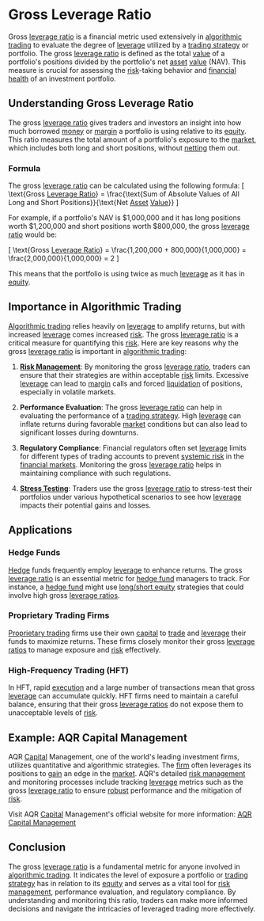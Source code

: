 # Gross Leverage Ratio

Gross [leverage ratio](../l/leverage_ratio.md) is a financial metric used extensively in [algorithmic trading](../a/accountability.md) to evaluate the degree of [leverage](../l/leverage.md) utilized by a [trading strategy](../t/trading_strategy.md) or portfolio. The gross [leverage ratio](../l/leverage_ratio.md) is defined as the total [value](../v/value.md) of a portfolio's positions divided by the portfolio's net [asset](../a/asset.md) [value](../v/value.md) (NAV). This measure is crucial for assessing the [risk](../r/risk.md)-taking behavior and [financial health](../f/financial_health.md) of an investment portfolio.

## Understanding Gross Leverage Ratio

The gross [leverage ratio](../l/leverage_ratio.md) gives traders and investors an insight into how much borrowed [money](../m/money.md) or [margin](../m/margin.md) a portfolio is using relative to its [equity](../e/equity.md). This ratio measures the total amount of a portfolio's exposure to the [market](../m/market.md), which includes both long and short positions, without [netting](../n/netting.md) them out. 

### Formula

The gross [leverage ratio](../l/leverage_ratio.md) can be calculated using the following formula:
\[ \text{Gross [Leverage Ratio](../l/leverage_ratio.md)} = \frac{\text{Sum of Absolute Values of All Long and Short Positions}}{\text{Net [Asset](../a/asset.md) [Value](../v/value.md)}} \]

For example, if a portfolio's NAV is $1,000,000 and it has long positions worth $1,200,000 and short positions worth $800,000, the gross [leverage ratio](../l/leverage_ratio.md) would be:

\[ \text{Gross [Leverage Ratio](../l/leverage_ratio.md)} = \frac{1,200,000 + 800,000}{1,000,000} = \frac{2,000,000}{1,000,000} = 2 \]

This means that the portfolio is using twice as much [leverage](../l/leverage.md) as it has in [equity](../e/equity.md).

## Importance in Algorithmic Trading

[Algorithmic trading](../a/accountability.md) relies heavily on [leverage](../l/leverage.md) to amplify returns, but with increased [leverage](../l/leverage.md) comes increased [risk](../r/risk.md). The gross [leverage ratio](../l/leverage_ratio.md) is a critical measure for quantifying this [risk](../r/risk.md). Here are key reasons why the gross [leverage ratio](../l/leverage_ratio.md) is important in [algorithmic trading](../a/accountability.md):

1. **[Risk Management](../r/risk_management.md)**: By monitoring the gross [leverage ratio](../l/leverage_ratio.md), traders can ensure that their strategies are within acceptable [risk](../r/risk.md) limits. Excessive [leverage](../l/leverage.md) can lead to [margin](../m/margin.md) calls and forced [liquidation](../l/liquidation.md) of positions, especially in volatile markets.
  
2. **Performance Evaluation**: The gross [leverage ratio](../l/leverage_ratio.md) can help in evaluating the performance of a [trading strategy](../t/trading_strategy.md). High [leverage](../l/leverage.md) can inflate returns during favorable [market](../m/market.md) conditions but can also lead to significant losses during downturns.

3. **Regulatory Compliance**: Financial regulators often set [leverage](../l/leverage.md) limits for different types of trading accounts to prevent [systemic risk](../s/systemic_risk.md) in the [financial markets](../f/financial_market.md). Monitoring the gross [leverage ratio](../l/leverage_ratio.md) helps in maintaining compliance with such regulations.

4. **[Stress Testing](../s/stress_testing.md)**: Traders use the gross [leverage ratio](../l/leverage_ratio.md) to stress-test their portfolios under various hypothetical scenarios to see how [leverage](../l/leverage.md) impacts their potential gains and losses.

## Applications

### Hedge Funds

[Hedge](../h/hedge.md) funds frequently employ [leverage](../l/leverage.md) to enhance returns. The gross [leverage ratio](../l/leverage_ratio.md) is an essential metric for [hedge fund](../h/hedge_fund.md) managers to track. For instance, a [hedge fund](../h/hedge_fund.md) might use [long/short equity](../l/long_short_equity.md) strategies that could involve high gross [leverage ratios](../l/leverage_ratios.md). 

### Proprietary Trading Firms

[Proprietary trading](../p/proprietary_trading.md) firms use their own [capital](../c/capital.md) to [trade](../t/trade.md) and [leverage](../l/leverage.md) their funds to maximize returns. These firms closely monitor their gross [leverage ratios](../l/leverage_ratios.md) to manage exposure and [risk](../r/risk.md) effectively.

### High-Frequency Trading (HFT)

In HFT, rapid [execution](../e/execution.md) and a large number of transactions mean that gross [leverage](../l/leverage.md) can accumulate quickly. HFT firms need to maintain a careful balance, ensuring that their gross [leverage ratios](../l/leverage_ratios.md) do not expose them to unacceptable levels of [risk](../r/risk.md).

## Example: AQR Capital Management

AQR [Capital](../c/capital.md) Management, one of the world's leading investment firms, utilizes quantitative and algorithmic strategies. The [firm](../f/firm.md) often leverages its positions to [gain](../g/gain.md) an edge in the [market](../m/market.md). AQR's detailed [risk management](../r/risk_management.md) and monitoring processes include tracking [leverage](../l/leverage.md) metrics such as the gross [leverage ratio](../l/leverage_ratio.md) to ensure [robust](../r/robust.md) performance and the mitigation of [risk](../r/risk.md).

Visit AQR [Capital](../c/capital.md) Management's official website for more information: [AQR Capital Management](https://www.aqr.com/)

## Conclusion

The gross [leverage ratio](../l/leverage_ratio.md) is a fundamental metric for anyone involved in [algorithmic trading](../a/accountability.md). It indicates the level of exposure a portfolio or [trading strategy](../t/trading_strategy.md) has in relation to its [equity](../e/equity.md) and serves as a vital tool for [risk management](../r/risk_management.md), performance evaluation, and regulatory compliance. By understanding and monitoring this ratio, traders can make more informed decisions and navigate the intricacies of leveraged trading more effectively.